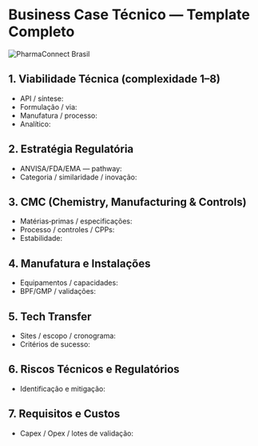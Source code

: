 # Business Case Técnico — Template Completo

![PharmaConnect Brasil](/lovable-uploads/445e4223-5418-4de4-90fe-41c01a9dda35.png)

## 1. Viabilidade Técnica (complexidade 1–8)
- API / síntese:
- Formulação / via:
- Manufatura / processo:
- Analítico:

## 2. Estratégia Regulatória
- ANVISA/FDA/EMA — pathway:
- Categoria / similaridade / inovação:

## 3. CMC (Chemistry, Manufacturing & Controls)
- Matérias‑primas / especificações:
- Processo / controles / CPPs:
- Estabilidade:

## 4. Manufatura e Instalações
- Equipamentos / capacidades:
- BPF/GMP / validações:

## 5. Tech Transfer
- Sites / escopo / cronograma:
- Critérios de sucesso:

## 6. Riscos Técnicos e Regulatórios
- Identificação e mitigação:

## 7. Requisitos e Custos
- Capex / Opex / lotes de validação: